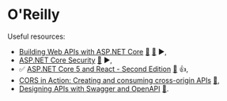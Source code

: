 # O'Reilly

Useful resources:

- [Building Web APIs with ASP.NET Core]() [:file_folder:](https://www.manning.com/downloads/2479) [:file_folder:](https://github.com/Darkseal/ASP.NET-Core-Web-API) ▶️,
- [ASP.NET Core Security](https://learning.oreilly.com/library/view/asp-net-core-security/9781633439986/) [:file_folder:](https://www.manning.com/downloads/2371) ▶️,
- :white_check_mark: [ASP.NET Core 5 and React - Second Edition](https://learning.oreilly.com/library/view/asp-net-core-5/9781800206168/) [:file_folder:](https://github.com/PacktPublishing/ASP.NET-Core-5-and-React-Second-Edition) :+1:,
- [CORS in Action: Creating and consuming cross-origin APIs](https://learning.oreilly.com/library/view/cors-in-action/9781617291821/) [📁](https://github.com/monsur/CORSinAction),
- [Designing APIs with Swagger and OpenAPI](https://learning.oreilly.com/library/view/designing-apis-with/9781617296284/) [📁](https://designapis.com/).
